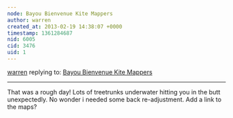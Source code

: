 ```yaml
---
node: Bayou Bienvenue Kite Mappers
author: warren
created_at: 2013-02-19 14:38:07 +0000
timestamp: 1361284687
nid: 6005
cid: 3476
uid: 1
---
```




[warren](../profile/warren) replying to: [Bayou Bienvenue Kite Mappers](../notes/gonzoearth/2-15-2013/bayou-bienvenue-kite-mappers)

----
That was a rough day! Lots of treetrunks underwater hitting you in the butt unexpectedly. No wonder i needed some back re-adjustment. Add a link to the maps?